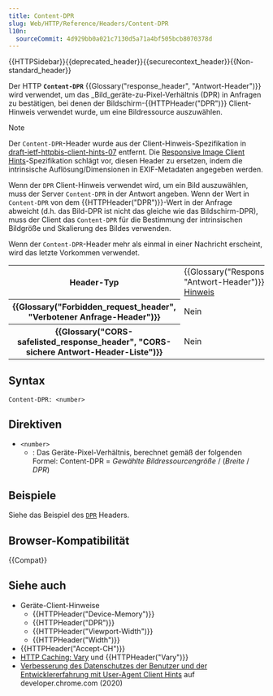 ```yaml
---
title: Content-DPR
slug: Web/HTTP/Reference/Headers/Content-DPR
l10n:
  sourceCommit: 4d929bb0a021c7130d5a71a4bf505bcb8070378d
---
```


{{HTTPSidebar}}{{deprecated_header}}{{securecontext_header}}{{Non-standard_header}}

Der HTTP **`Content-DPR`** {{Glossary("response_header", "Antwort-Header")}} wird verwendet, um das \_Bild_geräte-zu-Pixel-Verhältnis (DPR) in Anfragen zu bestätigen, bei denen der Bildschirm-{{HTTPHeader("DPR")}} Client-Hinweis verwendet wurde, um eine Bildressource auszuwählen.

> [!NOTE]
> Der `Content-DPR`-Header wurde aus der Client-Hinweis-Spezifikation in [draft-ietf-httpbis-client-hints-07](https://datatracker.ietf.org/doc/html/draft-ietf-httpbis-client-hints-07) entfernt.
> Die [Responsive Image Client Hints](https://wicg.github.io/responsive-image-client-hints/)-Spezifikation schlägt vor, diesen Header zu ersetzen, indem die intrinsische Auflösung/Dimensionen in EXIF-Metadaten angegeben werden.

Wenn der `DPR` Client-Hinweis verwendet wird, um ein Bild auszuwählen, muss der Server `Content-DPR` in der Antwort angeben.
Wenn der Wert in `Content-DPR` von dem {{HTTPHeader("DPR")}}-Wert in der Anfrage abweicht (d.h. das Bild-DPR ist nicht das gleiche wie das Bildschirm-DPR), muss der Client das `Content-DPR` für die Bestimmung der intrinsischen Bildgröße und Skalierung des Bildes verwenden.

Wenn der `Content-DPR`-Header mehr als einmal in einer Nachricht erscheint, wird das letzte Vorkommen verwendet.

<table class="properties">
  <tbody>
    <tr>
      <th scope="row">Header-Typ</th>
      <td>
        {{Glossary("Response_header", "Antwort-Header")}},
        <a href="/de/docs/Web/HTTP/Guides/Client_hints">Client-Hinweis</a>
      </td>
    </tr>
    <tr>
      <th scope="row">{{Glossary("Forbidden_request_header", "Verbotener Anfrage-Header")}}</th>
      <td>Nein</td>
    </tr>
    <tr>
      <th scope="row">
        {{Glossary("CORS-safelisted_response_header", "CORS-sichere Antwort-Header-Liste")}}
      </th>
      <td>Nein</td>
    </tr>
  </tbody>
</table>

## Syntax

```http
Content-DPR: <number>
```

## Direktiven

- `<number>`
  - : Das Geräte-Pixel-Verhältnis, berechnet gemäß der folgenden Formel:
    Content-DPR = _Gewählte Bildressourcengröße_ / (_Breite_ / _DPR_)

## Beispiele

Siehe das Beispiel des [`DPR`](/de/docs/Web/HTTP/Reference/Headers/DPR#examples) Headers.

## Browser-Kompatibilität

{{Compat}}

## Siehe auch

- Geräte-Client-Hinweise
  - {{HTTPHeader("Device-Memory")}}
  - {{HTTPHeader("DPR")}}
  - {{HTTPHeader("Viewport-Width")}}
  - {{HTTPHeader("Width")}}
- {{HTTPHeader("Accept-CH")}}
- [HTTP Caching: Vary](/de/docs/Web/HTTP/Guides/Caching#vary) und {{HTTPHeader("Vary")}}
- [Verbesserung des Datenschutzes der Benutzer und der Entwicklererfahrung mit User-Agent Client Hints](https://developer.chrome.com/docs/privacy-security/user-agent-client-hints) auf developer.chrome.com (2020)
